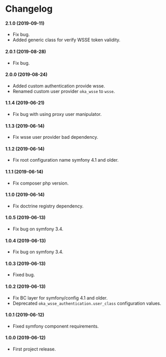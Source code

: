 Changelog
=========

#### 2.1.0 (2019-09-11)

* Fix bug.
* Added generic class for verify WSSE token validity.

#### 2.0.1 (2019-08-28)

* Fix bug.

#### 2.0.0 (2019-08-24)

* Added custom authentication provide wsse.
* Renamed custom user provider `oka_wsse` to `wsse`.

#### 1.1.4 (2019-06-21)

* Fix bug with using proxy user manipulator.

#### 1.1.3 (2019-06-14)

* Fix wsse user provider bad dependency.

#### 1.1.2 (2019-06-14)

* Fix root configuration name symfony 4.1 and older.

#### 1.1.1 (2019-06-14)

* Fix composer php version.

#### 1.1.0 (2019-06-14)

* Fix doctrine registry dependency.

#### 1.0.5 (2019-06-13)

* Fix bug on symfony 3.4.

#### 1.0.4 (2019-06-13)

* Fix bug on symfony 3.4.

#### 1.0.3 (2019-06-13)

* Fixed bug.

#### 1.0.2 (2019-06-13)

* Fix BC layer for symfony/config 4.1 and older.
* Deprecated `oka_wsse_authentication.user_class` configuration values.

#### 1.0.1 (2019-06-12)

* Fixed symfony component requirements.

#### 1.0.0 (2019-06-12)

* First project release.
